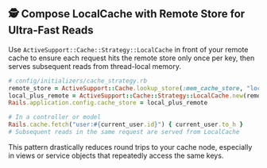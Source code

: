 ## 🕵️ Compose LocalCache with Remote Store for Ultra-Fast Reads

Use `ActiveSupport::Cache::Strategy::LocalCache` in front of your remote cache to ensure each request hits the remote store only once per key, then serves subsequent reads from thread-local memory.

```ruby
# config/initializers/cache_strategy.rb
remote_store = ActiveSupport::Cache.lookup_store(:mem_cache_store, "localhost:11211", namespace: "my_app_v1")
local_plus_remote = ActiveSupport::Cache::Strategy::LocalCache.new(remote_store)
Rails.application.config.cache_store = local_plus_remote

# In a controller or model
Rails.cache.fetch("user:#{current_user.id}") { current_user.to_h }
# Subsequent reads in the same request are served from LocalCache
```

This pattern drastically reduces round trips to your cache node, especially in views or service objects that repeatedly access the same keys.